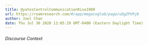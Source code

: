 ```yaml
---
title: @yatesControlCommunicationRise1989
url: https://roamresearch.com/#/app/megacoglab/page/uDgZPVRj0
author: Joel Chan
date: Thu Jul 30 2020 12:05:29 GMT-0400 (Eastern Daylight Time)
---
```




###### Discourse Context



